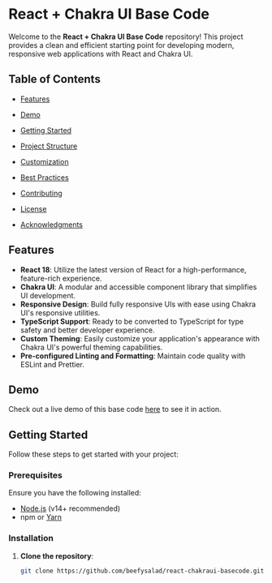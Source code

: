 # React + Chakra UI Base Code

Welcome to the **React + Chakra UI Base Code** repository! This project provides a clean and efficient starting point for developing modern, responsive web applications with React and Chakra UI.

## Table of Contents

- [Features](#features)
- [Demo](#demo)
- [Getting Started](#getting-started)

- [Project Structure](#project-structure)
- [Customization](#customization)

- [Best Practices](#best-practices)
- [Contributing](#contributing)
- [License](#license)
- [Acknowledgments](#acknowledgments)

## Features

- **React 18**: Utilize the latest version of React for a high-performance, feature-rich experience.
- **Chakra UI**: A modular and accessible component library that simplifies UI development.
- **Responsive Design**: Build fully responsive UIs with ease using Chakra UI's responsive utilities.
- **TypeScript Support**: Ready to be converted to TypeScript for type safety and better developer experience.
- **Custom Theming**: Easily customize your application's appearance with Chakra UI's powerful theming capabilities.
- **Pre-configured Linting and Formatting**: Maintain code quality with ESLint and Prettier.

## Demo

Check out a live demo of this base code [here](https://react-basecode.vercel.app/) to see it in action.

## Getting Started

Follow these steps to get started with your project:

### Prerequisites

Ensure you have the following installed:

- [Node.js](https://nodejs.org/) (v14+ recommended)
- npm or [Yarn](https://yarnpkg.com/)

### Installation

1. **Clone the repository**:
   ```bash
   git clone https://github.com/beefysalad/react-chakraui-basecode.git
   ```
